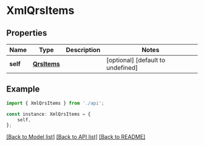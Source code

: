 # XmlQrsItems


## Properties

Name | Type | Description | Notes
------------ | ------------- | ------------- | -------------
**self** | [**QrsItems**](QrsItems.md) |  | [optional] [default to undefined]

## Example

```typescript
import { XmlQrsItems } from './api';

const instance: XmlQrsItems = {
    self,
};
```

[[Back to Model list]](../README.md#documentation-for-models) [[Back to API list]](../README.md#documentation-for-api-endpoints) [[Back to README]](../README.md)

